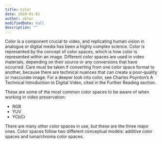 ```yaml
---
title: Color
date: 2020-01-02
author: ablwr
modifiedDate: null
description: ""
---
```


Color is a component crucial to video, and replicating human vision in analogue or digital media has
been a highly complex science. Color is represented by the concept of color spaces, which is how
color is represented within an image. Different color spaces are used in video materials,
depending on their source or any conversions that have occurred. Care must be taken if converting
from one color space format to another, because there are technical nuances that can create a
poor-quality or inaccurate image. For a deeper look into color, see Charles Poynton’s A Technical
Introduction to Digital Video, cited in the Further Reading section.  

These are some of the most common color spaces to be aware of when working in video
preservation:
* RGB
* YUV
* YCbCr

There are many other color spaces in use, but these are the three major ones. Color spaces follow
two different conceptual models: additive color spaces and luma/chroma color spaces.